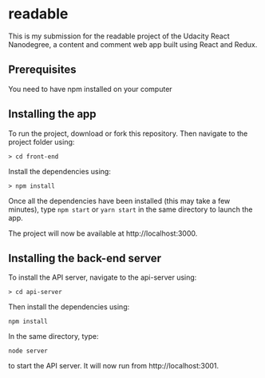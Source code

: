 # readable

This is my submission for the readable project of the Udacity React Nanodegree, a content and comment web app built using React and Redux. 

## Prerequisites
You need to have npm installed on your computer

## Installing the app
To run the project, download or fork this repository. Then navigate to the project folder using:
```
> cd front-end
```
Install the dependencies using:
```
> npm install
```

Once all the dependencies have been installed (this may take a few minutes), type `npm start` or `yarn start` in the same directory to launch the app. 

The project will now be available at http://localhost:3000.

## Installing the back-end server
To install the API server, navigate to the api-server using:

```
> cd api-server
```

Then install the dependencies using:
```
npm install
```

In the same directory, type:
```
node server
```
to start the API server. It will now run from http://localhost:3001.

